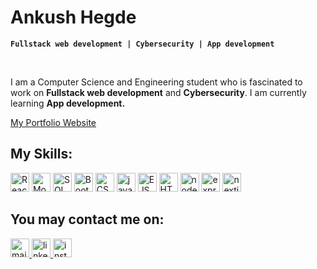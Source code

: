 # Ankush Hegde

**`Fullstack web development | Cybersecurity | App development`**
<link rel="stylesheet" href="styles.css" type="text/css">
<br/>
<p>I am a Computer Science and Engineering student who is fascinated to work on <b>Fullstack web development</b> and <b>Cybersecurity</b>. I am currently learning <b>App development.</b></p>

<a href="https://ankushhegde-porfolio.netlify.app" target="_blank" class="portfolio">My Portfolio Website</a>

<h2>My Skills:</h2>
<div>
  <img src="" alt="ReactJS" width="30px" heigth="30px" />
  <img src="" alt="MongoDB" width="30px" heigth="30px" />
  <img src="" alt="SQL" width="30px" heigth="30px" />
  <img src="" alt="Bootstrap" width="30px" heigth="30px" />
  <img src="" alt="CSS" width="30px" heigth="30px" />
  <img src="" alt="javascript" width="30px" heigth="30px" />
  <img src="" alt="EJS" width="30px" heigth="30px" />
  <img src="" alt="HTML" width="30px" heigth="30px" />
  <img src="" alt="nodejs" width="30px" heigth="30px" />
  <img src="" alt="expressjs" width="30px" heigth="30px" />
  <img src="" alt="nextjs" width="30px" heigth="30px" />
</div>
  
<div>
  <h2>You may contact me on:</h2>
  <a href="mailto:ankushhegde30@gmail.com" target="_blank" width="30px" heigth="30px">
    <img src="https://imgs.search.brave.com/dLqu2xvelspkK0CEBNYAQMKGyyvnnIjFmpeLA-5frK4/rs:fit:500:0:0/g:ce/aHR0cHM6Ly9mcmVl/bG9nb3BuZy5jb20v/aW1hZ2VzL2FsbF9p/bWcvMTY1NzkwNjI3/NGxvZ28tZ21haWwt/cG5nLnBuZw" alt="mail" width="30px" heigth="30px"/>
  </a>
  <a href="https://www.linkedin.com/in/ankush-hegde-9144b3194/" target="_blank" width="30px" heigth="30px">
    <img src="https://imgs.search.brave.com/0onedxgdJWLsAOrzVTbco23TxXLuDJGb_uBUL74bc7k/rs:fit:500:0:0/g:ce/aHR0cHM6Ly91cGxv/YWQud2lraW1lZGlh/Lm9yZy93aWtpcGVk/aWEvY29tbW9ucy9j/L2NhL0xpbmtlZElu/X2xvZ29faW5pdGlh/bHMucG5n" alt="linkedin" width="30px" heigth="30px"/>
  </a>
  <a href="https://www.instagram.com/ankush_hegde____/" target="_blank" width="30px" heigth="30px">
    <img src="https://imgs.search.brave.com/cjmPSCU-BU4q8Xd6oQwTUTo5hBrkOrFqFe1Q2qVCO7E/rs:fit:500:0:0/g:ce/aHR0cHM6Ly9sb2dv/ZG93bmxvYWQub3Jn/L3dwLWNvbnRlbnQv/dXBsb2Fkcy8yMDE3/LzA0L2luc3RhZ3Jh/bS1sb2dvLnBuZw" alt="instagram" width="30px" heigth="30px"/>
  </a>
</div>
